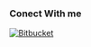 ### Conect With me
[![Bitbucket](https://img.shields.io/badge/Bitbucket-Subhankar1712-red?style=for-the-badge&logo=Bitbucket)](https://Bitbucket.com/Subhankar1712)
